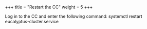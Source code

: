 +++
title = "Restart the CC"
weight = 5
+++

Log in to the CC and enter the following command: 
    systemctl restart eucalyptus-cluster.service

